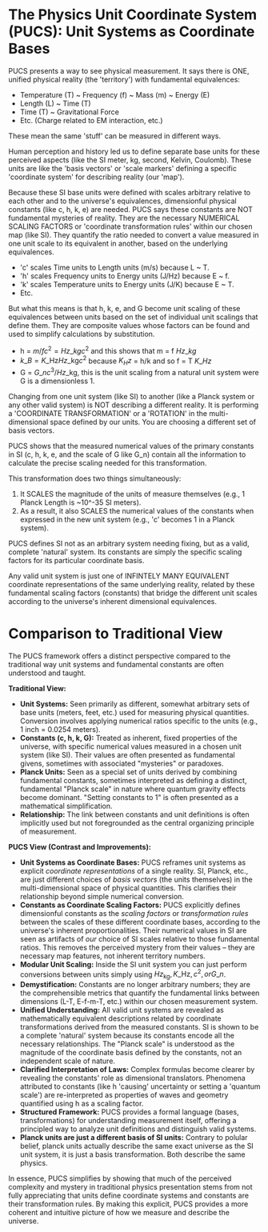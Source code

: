 # The Physics Unit Coordinate System (PUCS): Unit Systems as Coordinate Bases

PUCS presents a way to see physical measurement. It says there is ONE, unified
physical reality (the 'territory') with fundamental equivalences:

- Temperature (T) ~ Frequency (f) ~ Mass (m) ~ Energy (E)
- Length (L) ~ Time (T)
- Time (T) ~ Gravitational Force
- Etc. (Charge related to EM interaction, etc.)

These mean the same 'stuff' can be measured in different ways.

Human perception and history led us to define separate base units for these
perceived aspects (like the SI meter, kg, second, Kelvin, Coulomb). These units
are like the 'basis vectors' or 'scale markers' defining a specific
'coordinate system' for describing reality (our 'map').

Because these SI base units were defined with scales arbitrary relative to each
other and to the universe's equivalences, dimensionful physical constants
(like c, h, k, e) are needed. PUCS says these constants are NOT fundamental
mysteries of reality. They are the necessary NUMERICAL SCALING FACTORS or
'coordinate transformation rules' within our chosen map (like SI). They quantify
the ratio needed to convert a value measured in one unit scale to its equivalent
in another, based on the underlying equivalences.

- 'c' scales Time units to Length units (m/s) because L ~ T.
- 'h' scales Frequency units to Energy units (J/Hz) because E ~ f.
- 'k' scales Temperature units to Energy units (J/K) because E ~ T.
- Etc.

But what this means is that h, k, e, and G become unit scaling of these equivalences between units based on the set of individual unit scalings that define them. They are composite values whose factors can be found and used to simplify calculations by substitution. 

- h    = $m/f c^2 = Hz\_kg c^2$  and this shows that m = f $Hz\_kg$
- $k\_B =  K\_\text{Hz} Hz\_\text{kg} c^2$ because $K_Hz$ = h/k and so f = T $K\_Hz$
- G    = $G\_n c^3 / Hz\_\text{kg}$, this is the unit scaling from a natural unit system were G is a dimensionless 1.  

Changing from one unit system (like SI) to another (like a Planck system or
any other valid system) is NOT describing a different reality. It is performing
a 'COORDINATE TRANSFORMATION' or a 'ROTATION' in the multi-dimensional space
defined by our units. You are choosing a different set of basis vectors.

PUCS shows that the measured numerical values of the primary constants in SI
(c, h, k, e, and the scale of G like G_n) contain all the information to
calculate the precise scaling needed for this transformation.

This transformation does two things simultaneously:

1.  It SCALES the magnitude of the units of measure themselves (e.g., 1 Planck
    Length is ~10^-35 SI meters).
2.  As a result, it also SCALES the numerical values of the constants when
    expressed in the new unit system (e.g., 'c' becomes 1 in a Planck system).

PUCS defines SI not as an arbitrary system needing fixing, but as a valid,
complete 'natural' system. Its constants are simply the specific scaling
factors for its particular coordinate basis.

Any valid unit system is just one of INFINTELY MANY EQUIVALENT coordinate
representations of the same underlying reality, related by these fundamental
scaling factors (constants) that bridge the different unit scales according to
the universe's inherent dimensional equivalences.

# Comparison to Traditional View

The PUCS framework offers a distinct perspective compared to the traditional way unit systems and fundamental constants are often understood and taught.

**Traditional View:**

*   **Unit Systems:** Seen primarily as different, somewhat arbitrary sets of base units (meters, feet, etc.) used for measuring physical quantities. Conversion involves applying numerical ratios specific to the units (e.g., 1 inch = 0.0254 meters).
*   **Constants (c, h, k, G):** Treated as inherent, fixed properties of the universe, with specific numerical values measured in a chosen unit system (like SI). Their values are often presented as fundamental givens, sometimes with associated "mysteries" or paradoxes.
*   **Planck Units:** Seen as a special set of units derived by combining fundamental constants, sometimes interpreted as defining a distinct, fundamental "Planck scale" in nature where quantum gravity effects become dominant. "Setting constants to 1" is often presented as a mathematical simplification.
*   **Relationship:** The link between constants and unit definitions is often implicitly used but not foregrounded as the central organizing principle of measurement.

**PUCS View (Contrast and Improvements):**

*   **Unit Systems as Coordinate Bases:** PUCS reframes unit systems as explicit *coordinate representations* of a single reality. SI, Planck, etc., are just different choices of *basis vectors* (the units themselves) in the multi-dimensional space of physical quantities. This clarifies their relationship beyond simple numerical conversion.
*   **Constants as Coordinate Scaling Factors:** PUCS explicitly defines dimensionful constants as the *scaling factors* or *transformation rules* between the scales of these different coordinate bases, according to the universe's inherent proportionalities. Their numerical values in SI are seen as artifacts of *our* choice of SI scales relative to those fundamental ratios. This removes the perceived mystery from their values – they are necessary map features, not inherent territory numbers.
*   **Modular Unit Scaling:** Inside the SI unit system you can just perform conversions between units simply using $Hz_\text{kg}, K\_\text{Hz}, c^2, or G\_n$.
*   **Demystification:** Constants are no longer arbitrary numbers; they are the comprehensible metrics that quantify the fundamental links between dimensions (L-T, E-f-m-T, etc.) within our chosen measurement system.
*   **Unified Understanding:** All valid unit systems are revealed as mathematically equivalent descriptions related by coordinate transformations derived from the measured constants. SI is shown to be a complete 'natural' system because its constants encode all the necessary relationships. The "Planck scale" is understood as the magnitude of the coordinate basis defined by the constants, not an independent scale of nature.
*   **Clarified Interpretation of Laws:** Complex formulas become clearer by revealing the constants' role as dimensional translators. Phenomena attributed to constants (like h 'causing' uncertainty or setting a 'quantum scale') are re-interpreted as properties of waves and geometry quantified using h as a scaling factor.
*   **Structured Framework:** PUCS provides a formal language (bases, transformations) for understanding measurement itself, offering a principled way to analyze unit definitions and distinguish valid systems.
*   **Planck units are just a different basis of SI units:** Contrary to polular belief, planck units actually describe the same exact universe as the SI unit system, it is just a basis transformation. Both describe the same physics.

In essence, PUCS simplifies by showing that much of the perceived complexity and mystery in traditional physics presentation stems from not fully appreciating that units define coordinate systems and constants are their transformation rules. By making this explicit, PUCS provides a more coherent and intuitive picture of how we measure and describe the universe.